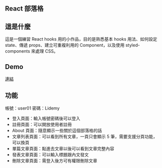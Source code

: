 React 部落格
-------------

這是什麼
-------------
這是一個練習 React hooks 用的小作品，目的是熟悉基本 hooks 用法、如何設定 state、傳遞 props、建立可重複利用的 Component，以及使用 styled-components 來處理 CSS。

Demo
-------------
[連結](https://kevincodeplace.github.io/ReactBlog/)

功能
-------------
帳號：user01 密碼：Lidemy
- 登入頁面：輸入帳號密碼後可以登入
- 註冊頁面：可以開放使用者註冊
- About 頁面：隨意顯示一些關於這個部落格的話
- 文章列表頁面：可以看到所有文章，一頁只會顯示 5 筆，需要支援分頁功能，可以換頁
- 單篇文章頁面：點進去文章以後可以看到文章完整內容
- 發表文章頁面：可以輸入標題跟內文發文
- 刪除文章頁面：需登入後方可有權限刪除文章
